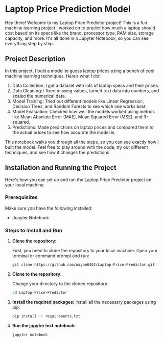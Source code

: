 
# Laptop Price Prediction Model

Hey there! Welcome to my Laptop Price Predictor project! This is a fun machine learning project I worked on to predict how much a laptop should cost based on its specs like the brand, processor type, RAM size, storage capacity, and more. It's all done in a Jupyter Notebook, so you can see everything step by step.



## Project Description

In this project, I built a model to guess laptop prices using a bunch of cool machine learning techniques. Here’s what I did:

1. Data Collection: I got a dataset with lots of laptop specs and their prices.
2. Data Cleaning: I fixed missing values, turned text data into numbers, and scaled the numerical data.
3. Model Training: Tried out different models like Linear Regression, Decision Trees, and Random Forests to see which one works best.
4. Model Evaluation: Checked how well the models worked using metrics like Mean Absolute Error (MAE), Mean Squared Error (MSE), and R-squared.
5. Predictions: Made predictions on laptop prices and compared them to the actual prices to see how accurate the model is.

This notebook walks you through all the steps, so you can see exactly how I built the model. Feel free to play around with the code, try out different techniques, and see how it changes the predictions

## Installation and Running the Project

Here's how you can set up and run the Laptop Price Predictor project on your local machine:

### Prerequisites

Make sure you have the following installed:
- Jupyter Notebook

### Steps to Install and Run

1. **Clone the repository:**

   First, you need to clone the repository to your local machine. Open your terminal or command prompt and run:
   ```bash
   git clone https://github.com/nayan0402/Laptop-Price-Predictor.git
   
2. **Clone to the repository:**
   
   Change your directory to the cloned repository:
   ```bash
   cd Laptop-Price-Predictor


3. **Install the required packages:**
   install all the necessary packages using pip:
   ```bash
   pip install -r requirements.txt

4. **Run the jupyter text notebook:**
   ```bash
   jupyter notebook

  




